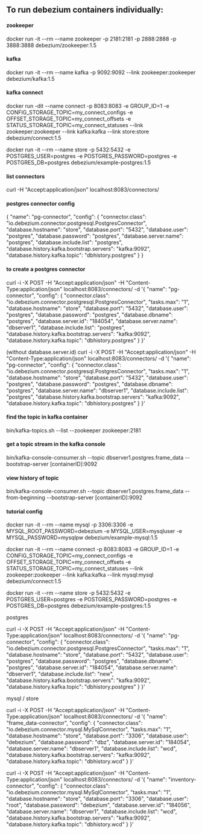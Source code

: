 ## To run debezium containers individually:


#### zookeeper 
docker run -it --rm --name zookeeper -p 2181:2181 -p 2888:2888 -p 3888:3888 debezium/zookeeper:1.5


#### kafka
docker run -it --rm --name kafka -p 9092:9092 --link zookeeper:zookeeper debezium/kafka:1.5

#### kafka connect
docker run -dit --name connect -p 8083:8083 -e GROUP_ID=1 -e CONFIG_STORAGE_TOPIC=my_connect_configs -e OFFSET_STORAGE_TOPIC=my_connect_offsets -e STATUS_STORAGE_TOPIC=my_connect_statuses --link zookeeper:zookeeper --link kafka:kafka --link store:store debezium/connect:1.5


docker run -it --rm --name store -p 5432:5432 -e POSTGRES_USER=postgres -e POSTGRES_PASSWORD=postgres -e POSTGRES_DB=postgres debezium/example-postgres:1.5





#### list connectors
curl -H "Accept:application/json" localhost:8083/connectors/



#### postgres connector config

{
	"name": "pg-connector",
	"config": {
		"connector.class": "io.debezium.connector.postgresql.PostgresConnector",
		"database.hostname": "store",
		"database.port": "5432",
		"database.user": "postgres",
		"database.password": "postgres",
		"database.server.name": "postgres",
		"database.include.list": "postgres",
		"database.history.kafka.bootstrap.servers": "kafka:9092",
		"database.history.kafka.topic": "dbhistory.postgres"
	}
}


#### to create a postgres connector
curl -i -X POST -H "Accept:application/json" -H "Content-Type:application/json" localhost:8083/connectors/ -d '{ "name": "pg-connector", "config": { "connector.class": "io.debezium.connector.postgresql.PostgresConnector", "tasks.max": "1", "database.hostname": "store", "database.port": "5432", "database.user": "postgres", "database.password": "postgres", "database.dbname": "postgres", "database.server.id": "184054", "database.server.name": "dbserver1", "database.include.list": "postgres", "database.history.kafka.bootstrap.servers": "kafka:9092", "database.history.kafka.topic": "dbhistory.postgres" } }'

(without database.server.id)
curl -i -X POST -H "Accept:application/json" -H "Content-Type:application/json" localhost:8083/connectors/ -d '{ "name": "pg-connector", "config": { "connector.class": "io.debezium.connector.postgresql.PostgresConnector", "tasks.max": "1", "database.hostname": "store", "database.port": "5432", "database.user": "postgres", "database.password": "postgres", "database.dbname": "postgres", "database.server.name": "dbserver1", "database.include.list": "postgres", "database.history.kafka.bootstrap.servers": "kafka:9092", "database.history.kafka.topic": "dbhistory.postgres" } }'

#### find the topic in kafka container
bin/kafka-topics.sh --list --zookeeper zookeeper:2181

#### get a topic stream in the kafka console
bin/kafka-console-consumer.sh --topic dbserver1.postgres.frame_data --bootstrap-server [containerID]:9092

#### view history of topic 
bin/kafka-console-consumer.sh --topic dbserver1.postgres.frame_data --from-beginning --bootstrap-server [containerID]:9092






#### tutorial config

docker run -it --rm --name mysql -p 3306:3306 -e MYSQL_ROOT_PASSWORD=debezium -e MYSQL_USER=mysqluser -e MYSQL_PASSWORD=mysqlpw debezium/example-mysql:1.5

docker run -it --rm --name connect -p 8083:8083 -e GROUP_ID=1 -e CONFIG_STORAGE_TOPIC=my_connect_configs -e OFFSET_STORAGE_TOPIC=my_connect_offsets -e STATUS_STORAGE_TOPIC=my_connect_statuses --link zookeeper:zookeeper --link kafka:kafka --link mysql:mysql debezium/connect:1.5

docker run -it --rm --name store -p 5432:5432 -e POSTGRES_USER=postgres -e POSTGRES_PASSWORD=postgres -e POSTGRES_DB=postgres debezium/example-postgres:1.5




postgres

curl -i -X POST -H "Accept:application/json" -H "Content-Type:application/json" localhost:8083/connectors/ -d '{ "name": "pg-connector", "config": { "connector.class": "io.debezium.connector.postgresql.PostgresConnector", "tasks.max": "1", "database.hostname": "store", "database.port": "5432", "database.user": "postgres", "database.password": "postgres", "database.dbname": "postgres", "database.server.id": "184054", "database.server.name": "dbserver1", "database.include.list": "new", "database.history.kafka.bootstrap.servers": "kafka:9092", "database.history.kafka.topic": "dbhistory.postgres" } }'




mysql / store

curl -i -X POST -H "Accept:application/json" -H "Content-Type:application/json" localhost:8083/connectors/ -d '{ "name": "frame_data-connector", "config": { "connector.class": "io.debezium.connector.mysql.MySqlConnector", "tasks.max": "1", "database.hostname": "store", "database.port": "3306", "database.user": "debezium", "database.password": "dbz", "database.server.id": "184054", "database.server.name": "dbserver1", "database.include.list": "wcd", "database.history.kafka.bootstrap.servers": "kafka:9092", "database.history.kafka.topic": "dbhistory.wcd" } }'




curl -i -X POST -H "Accept:application/json" -H "Content-Type:application/json" localhost:8083/connectors/ -d '{ "name": "inventory-connector", "config": { "connector.class": "io.debezium.connector.mysql.MySqlConnector", "tasks.max": "1", "database.hostname": "store", "database.port": "3306", "database.user": "root", "database.password": "debezium", "database.server.id": "184056", "database.server.name": "dbserver1", "database.include.list": "wcd", "database.history.kafka.bootstrap.servers": "kafka:9092", "database.history.kafka.topic": "dbhistory.wcd" } }'